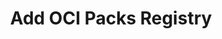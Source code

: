 ---
sidebar_label: "Add OCI Packs Registry"
title: "Add OCI Packs Registry"
description: "Learn how to add your own OCI Packs Registry to Palette"
icon: ""
hide_table_of_contents: false
sidebar_position: 30
---